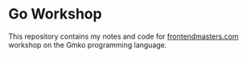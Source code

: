 # Go Workshop

This repository contains my notes and code for [frontendmasters.com](https://frontendmasters.com/) workshop on the Gmko programming language.
